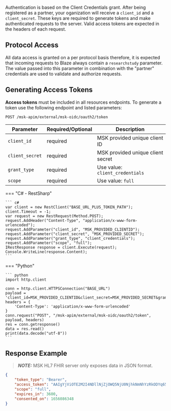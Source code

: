 Authentication is based on the Client Credentials grant. After being registered as a partner, your oganization will receive a `client_id` and a `client_secret`. These keys are required to generate tokens and make authenticated requests to the server. Valid access tokens are expected in the headers of each request.

## Protocol Access

All data access is granted on a per protocol basis therefore, it is expected that incoming requests to Blaze always contain a `researchstudy` parameter. The value passed into this parameter in combination with the "partner" credentials are used to validate and authorize requests.

## Generating Access Tokens

**Access tokens** must be included in all resources endpoints. To generate a token use the following endpoint and listed parameters:
```
POST /msk-apim/external/msk-oidc/oauth2/token
```


| Parameter       | Required/Optional | Description                                                |
| --------------- | ----------------- |----------------------------------------------------------- |
| `client_id`     |  required         | MSK provided unique client ID                              |
| `client_secret` |  required         | MSK provided unique client secret                          |
| `grant_type`    |  required         | Use value: `client_credentials`             |
| `scope`         |  required         | Use value: `full`                          |
   

=== "C# - RestSharp"

    ``` c#
    var client = new RestClient("BASE_URL_PLUS_TOKEN_PATH");
    client.Timeout = -1;
    var request = new RestRequest(Method.POST);
    request.AddHeader("Content-Type", "application/x-www-form-urlencoded");
    request.AddParameter("client_id", "MSK_PROVIDED_CLIENTID");
    request.AddParameter("client_secret", "MSK_PROVIDED_SECRET");
    request.AddParameter("grant_type", "client_credentials");
    request.AddParameter("scope", "full");
    IRestResponse response = client.Execute(request);
    Console.WriteLine(response.Content);
    ```

=== "Python"

    ``` python
    import http.client

    conn = http.client.HTTPSConnection("BASE_URL")
    payload = 'client_id=MSK_PROVIDED_CLIENTID&client_secret=MSK_PROVIDED_SECRET&grant_type=client_credentials&scope=full'
    headers = {
        'Content-Type': 'application/x-www-form-urlencoded'
    }
    conn.request("POST", "/msk-apim/external/msk-oidc/oauth2/token", payload, headers)
    res = conn.getresponse()
    data = res.read()
    print(data.decode("utf-8"))
    ```



## Response Example

> **_NOTE:_** MSK HL7 FHIR server only exposes data in JSON format.

```json
{
    "token_type": "Bearer",
    "access_token": "AAIgYjViOTE2M2I4NDllNjZjOWQ5NjU0NjhkNmNhYzRkODYq65uQhqOGeqVSCDv0lXV26qPr9cfIal10SXlRiw0RDTAbBgqeRMSTbL6EqQSPIxCVYRwBWyaITs9QJG375CCmVX2bux4ocVUlGiGHg5qrXIAOESCGor32u89RVZxfw7I",
    "scope": "full",
    "expires_in": 3600,
    "consented_on": 1656086348
}
```